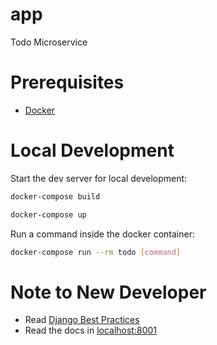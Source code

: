 # app

Todo Microservice

# Prerequisites

- [Docker](https://docs.docker.com/docker-for-mac/install/)  

# Local Development

Start the dev server for local development:
```bash
docker-compose build
```

```bash
docker-compose up
```

Run a command inside the docker container:

```bash
docker-compose run --rm todo [command]
```

# Note to New Developer
- Read [Django Best Practices](https://github.com/HackSoftware/Django-Styleguide)
- Read the docs in [localhost:8001](http://localhost:80001)